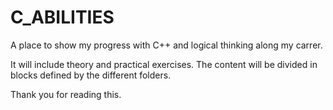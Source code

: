 # C_ABILITIES
A place to show my progress with C++ and logical thinking along my carrer.

It will include theory and practical exercises.
The content will be divided in blocks defined by the different folders.

Thank you for reading this.
